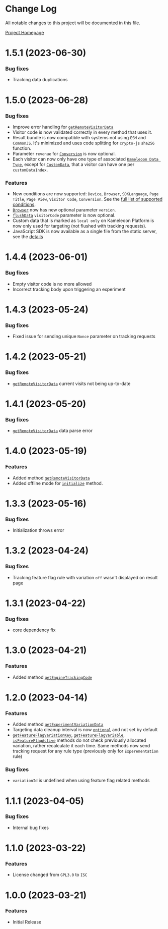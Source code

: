 # Change Log

All notable changes to this project will be documented in this file.

[Project Homepage](https://developers.kameleoon.com/javascript-sdk.html)

# 1.5.1 (2023-06-30)


### Bug fixes

* Tracking data duplications

# 1.5.0 (2023-06-28)


### Bug fixes

- Improve error handling for [`getRemoteVisitorData`](https://developers.kameleoon.com/feature-management-and-experimentation/web-sdks/js-sdk#obtain-custom-data-from-kameleoon-data-api)
- Visitor code is now validated correctly in every method that uses it.
- Result bundle is now compatible with systems not using `ESM` and `CommonJS`. It's minimized and uses code splitting for `crypto-js` `sha256` function.
- Parameter `revenue` for [`Conversion`](https://developers.kameleoon.com/feature-management-and-experimentation/web-sdks/js-sdk#conversion) is now optional.
- Each visitor can now only have one type of associated [`Kameleoon Data Type`](https://developers.kameleoon.com/feature-management-and-experimentation/web-sdks/js-sdk#data-types), except for [`CustomData`](https://developers.kameleoon.com/feature-management-and-experimentation/web-sdks/js-sdk#customdata), that a visitor can have one per `customDataIndex`.

### Features

- New conditions are now supported: `Device`, `Browser`, `SDKLanguage`, `Page Title`, `Page View`, `Visitor Code`, `Conversion`. See the [full list of supported conditions](https://developers.kameleoon.com/feature-management-and-experimentation/web-sdks/js-sdk#list-of-supported-targeting-conditions).
- [`Browser`](https://developers.kameleoon.com/feature-management-and-experimentation/web-sdks/js-sdk#browser) now has new optional parameter `version`.
- [`flushData`](https://developers.kameleoon.com/feature-management-and-experimentation/web-sdks/js-sdk#flush-tracking-data) `visitorCode` parameter is now optional.
- Custom data that is marked as `local only` on Kameleoon Platform is now only used for targeting (not flushed with tracking requests).
- JavaScript SDK is now available as a single file from the static server, see the [details](https://developers.kameleoon.com/feature-management-and-experimentation/web-sdks/js-sdk#installation)


# 1.4.4 (2023-06-01)


### Bug fixes

* Empty visitor code is no more allowed
* Incorrect tracking body upon triggering an experiment

# 1.4.3 (2023-05-24)


### Bug fixes

* Fixed issue for sending unique `Nonce` parameter on tracking requests

# 1.4.2 (2023-05-21)


### Bug fixes

* [`getRemoteVisitorData`](https://developers.kameleoon.com/feature-management-and-experimentation/web-sdks/js-sdk#obtain-custom-data-from-kameleoon-data-api) current visits not being up-to-date

# 1.4.1 (2023-05-20)


### Bug fixes

* [`getRemoteVisitorData`](https://developers.kameleoon.com/feature-management-and-experimentation/web-sdks/js-sdk#obtain-custom-data-from-kameleoon-data-api) data parse error

# 1.4.0 (2023-05-19)


### Features

* Added method [`getRemoteVisitorData`](https://developers.kameleoon.com/feature-management-and-experimentation/web-sdks/js-sdk#obtain-custom-data-from-kameleoon-data-api)
* Added offline mode for [`initialize`](https://developers.kameleoon.com/feature-management-and-experimentation/web-sdks/js-sdk#initialize-kameleoon-client) method.

# 1.3.3 (2023-05-16)


### Bug fixes

* Initialization throws error

# 1.3.2 (2023-04-24)


### Bug fixes

* Tracking feature flag rule with variation `off` wasn't displayed on result page

# 1.3.1 (2023-04-22)


### Bug fixes

* core dependency fix

# 1.3.0 (2023-04-21)


### Features

* Added method [`getEngineTrackingCode`](https://developers.kameleoon.com/feature-management-and-experimentation/web-sdks/js-sdk#sending-exposure-events-to-external-tools)

# 1.2.0 (2023-04-14)

### Features

* Added method [`getExperimentVariationData`](https://developers.kameleoon.com/feature-management-and-experimentation/web-sdks/js-sdk#get-experiment-variation-data)
* Targeting data cleanup interval is now [`optional`](https://developers.kameleoon.com/feature-management-and-experimentation/web-sdks/js-sdk#1-initializing-the-kameleoon-client) and not set by default
* [`getFeatureFlagVariationKey`](https://developers.kameleoon.com/feature-management-and-experimentation/web-sdks/js-sdk#get-variation-key-for-a-certain-feature-flag), [`getFeatureFlagVariable`](https://developers.kameleoon.com/feature-management-and-experimentation/web-sdks/js-sdk#get-a-variable-of-a-certain-feature-flag), [`isFeatureFlagActive`](https://developers.kameleoon.com/feature-management-and-experimentation/web-sdks/js-sdk#check-if-the-feature-is-active-for-visitor) methods do not check previously allocated variation, rather recalculate it each time. Same methods now send tracking request for any rule type (previously only for `Experementation` rule)

### Bug fixes

* `variationId` is undefined when using feature flag related methods

# 1.1.1 (2023-04-05)


### Bug fixes

* Internal bug fixes

# 1.1.0 (2023-03-22)


### Features

- License changed from `GPL3.0` to `ISC`


# 1.0.0 (2023-03-21)


### Features

* Initial Release
